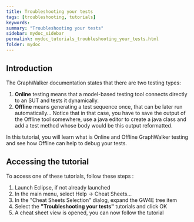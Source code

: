 ```yaml
---
title: Troubleshooting your tests
tags: [troubleshooting, tutorials]
keywords:
summary: "Troubleshooting your tests"
sidebar: mydoc_sidebar
permalink: mydoc_tutorials_troubleshooting_your_tests.html
folder: mydoc
---
```


## Introduction
The GraphWalker documentation states that there are two testing types:<br/>
1. <b>Online</b> testing means that a model-based testing tool connects directly to an SUT and tests it dynamically.<br/>
2. <b>Offline</b> means generating a test sequence once, that can be later run automatically... Notice that in that case, you have to save the output of the Offline tool somewhere, use a java editor to  create a java class and add a test method whose body would be this output reformatted.<br/>

In this tutorial, you will learn what is Online and Offline GraphWalker testing and see how Offline can help to debug your tests.
 
## Accessing the tutorial

To access one of these tutorials, follow these steps :
 
 1. Launch Eclipse, if not already launched
 2. In the main menu, select Help -> Cheat Sheets...
 3. In the "Cheat Sheets Selection" dialog, expand the GW4E tree item
 4. Select the <b>"Troubleshooting your tests"</b> tutorials and click OK
 5. A cheat sheet view is opened, you can now follow the tutorial
 


 

